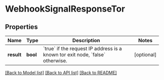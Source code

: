 # WebhookSignalResponseTor

## Properties
Name | Type | Description | Notes
------------ | ------------- | ------------- | -------------
**result** | **bool** | &#x60;true&#x60; if the request IP address is a known tor exit node, &#x60;false&#x60; otherwise. | [optional] 

[[Back to Model list]](../../README.md#documentation-for-models) [[Back to API list]](../../README.md#documentation-for-api-endpoints) [[Back to README]](../../README.md)


